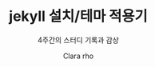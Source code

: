 ---
layout:     notebook
title:      jekyll 설치/테마 적용기
author:     Clara rho
tags: 		
subtitle:   4주간의 스터디 기록과 감상
category:  study

notebookfilename: 
visualworkflow: 
---